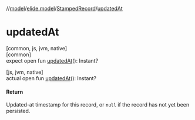 //[model](../../../index.md)/[elide.model](../index.md)/[StampedRecord](index.md)/[updatedAt](updated-at.md)

# updatedAt

[common, js, jvm, native]\
[common]\
expect open fun [updatedAt](updated-at.md)(): Instant?

[js, jvm, native]\
actual open fun [updatedAt](updated-at.md)(): Instant?

#### Return

Updated-at timestamp for this record, or `null` if the record has not yet been persisted.
